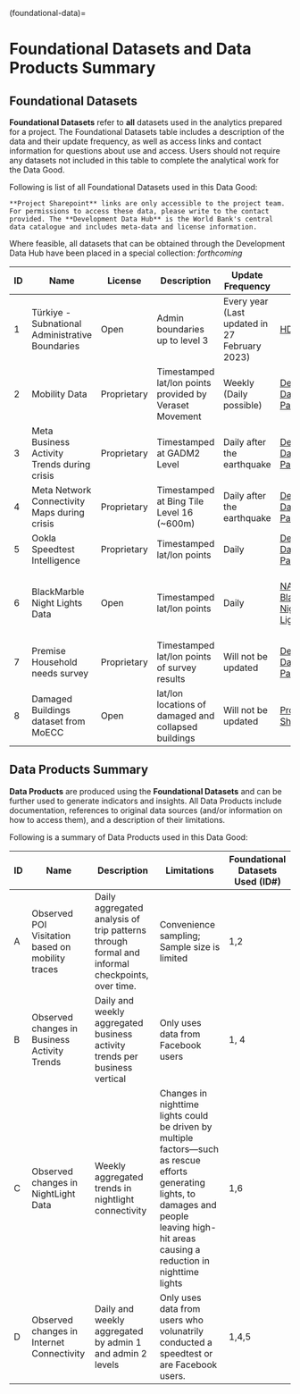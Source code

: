 (foundational-data)=
# Foundational Datasets and Data Products Summary

## Foundational Datasets

**Foundational Datasets** refer to **all** datasets used in the analytics prepared for a project. The Foundational Datasets table includes a description of the data and their update frequency, as well as access links and contact information for questions about use and access. Users should not require any datasets not included in this table to complete the analytical work for the Data Good.

Following is list of all Foundational Datasets used in this Data Good:

```{note}
**Project Sharepoint** links are only accessible to the project team. For permissions to access these data, please write to the contact provided. The **Development Data Hub** is the World Bank's central data catalogue and includes meta-data and license information.
```

Where feasible, all datasets that can be obtained through the Development Data Hub have been placed in a special collection: *forthcoming*

| ID  | Name | License | Description | Update Frequency | Access | Contact |
| --- | ---- | ------- | ----------- | ---------------- | ------ | ------- |
| 1      | Türkiye - Subnational Administrative Boundaries                       | Open                   | Admin boundaries up to level 3                                                                                        | Every year (Last updated in 27 February 2023)                                      | [HDX](https://data.humdata.org/dataset/cod-ab-tur)                                     | [Sahiti Sarva](mailto:ssarva@worldbank.org), Data Lab                     |
| 2      | Mobility Data                           | Proprietary            | Timestamped lat/lon points provided by Veraset Movement                               | Weekly (Daily possible)                                          | [Development Data Partnership](https://portal.datapartnership.org/submitproposal)                                                       |  [Development Data Partnership](mailto:datapartnership@worldbank.org)                                |
| 3   |  Meta Business Activity Trends during crisis   |   Proprietary      |     Timestamped at GADM2 Level        |      Daily after the earthquake            |  [Development Data Partnership](https://portal.datapartnership.org/submitproposal)       |    [Development Data Partnership](mailto:datapartnership@worldbank.org)      |
| 4   |  Meta Network Connectivity Maps during crisis    |    Proprietary     |    Timestamped at Bing Tile Level 16 (~600m)     |      Daily after the earthquake            |   [Development Data Partnership](https://portal.datapartnership.org/submitproposal)     |   [Development Data Partnership](mailto:datapartnership@worldbank.org)      |
| 5   |  Ookla Speedtest Intelligence    |  Proprietary       |      Timestamped lat/lon points       |       Daily           |   [Development Data Partnership](https://portal.datapartnership.org/submitproposal)     |  [Development Data Partnership](mailto:datapartnership@worldbank.org)        |
| 6   |  BlackMarble Night Lights Data    |    Open     |      Timestamped lat/lon points       |      Daily            |   [NASA's BlackMarble Night Time Lights](https://registry.opendata.aws/wb-light-every-night/)     |    [Geospatial Operations Support Team](mailto:gost@worldbank.org)) or [Rob Marty](mailto:rmarty@worldbank.org) (DIME)     |
| 7   |  Premise Household needs survey    |   Proprietary      |   Timestamped lat/lon points of survey results          |       Will not be updated           |   [Development Data Partnership](https://portal.datapartnership.org/submitproposal)     |    [Development Data Partnership](mailto:datapartnership@worldbank.org)     |
| 8   | Damaged Buildings dataset from MoECC    |   Open      |   lat/lon locations of damaged and collapsed buildings          |       Will not be updated           |   [Project SharePoint](https://worldbankgroup.sharepoint.com.mcas.ms/teams/DevelopmentDataPartnershipCommunity-WBGroup/Shared%20Documents/Forms/AllItems.aspx?csf=1&web=1&e=Yvwh8r&cid=fccdf23e%2D94d5%2D48bf%2Db75d%2D0af291138bde&FolderCTID=0x012000CFAB9FF0F938A64EBB297E7E16BDFCFD&id=%2Fteams%2FDevelopmentDataPartnershipCommunity%2DWBGroup%2FShared%20Documents%2FProjects%2FData%20Lab%2FTurkiye%20Earthquake%20Impact%2FData%2Fturkiye%5Fgov%5Fdamage%5Fassess&viewid=80cdadb3%2D8bb3%2D47ae%2D8b18%2Dc1dd89c373c5)     |    [Data Lab](mailto:datalab@worldbank.org)     |

## Data Products Summary

**Data Products** are produced using the **Foundational Datasets** and can be further used to generate indicators and insights. All Data Products include documentation, references to original data sources (and/or information on how to access them), and a description of their limitations.

Following is a summary of Data Products used in this Data Good:

| ID  | Name | Description | Limitations | Foundational Datasets Used (ID#) |
| --- | ---- | ----------- | ----------- | -------------------------------- |
|  A         |  Observed POI Visitation based on mobility traces  |     Daily aggregated analysis of trip   patterns through formal and informal checkpoints, over time.                       |     Convenience sampling; Sample size is    limited                                                                                                                                                   |     1,2                    |
| B   | Observed changes in Business Activity Trends     |    Daily and weekly aggregated business activity trends per business vertical         |   Only uses data from Facebook users          |     1, 4                             |
| C   |  Observed changes in NightLight Data    |   Weekly aggregated trends in nightlight connectivity          |  Changes in nighttime lights could be driven by multiple factors—such as rescue efforts generating lights, to damages and people leaving high-hit areas causing a reduction in nighttime lights           |          1,6                        |
| D   |  Observed changes in Internet Connectivity    |     Daily and weekly aggregated by admin 1 and admin 2 levels        |    Only uses data from users who volunatrily conducted a speedtest or are Facebook users.         |          1,4,5                        |
